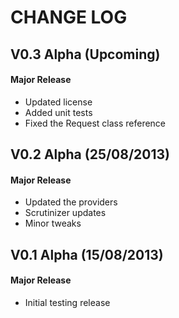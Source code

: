 CHANGE LOG
==========


## V0.3 Alpha (Upcoming)
#### Major Release

* Updated license
* Added unit tests
* Fixed the Request class reference


## V0.2 Alpha (25/08/2013)
#### Major Release

* Updated the providers
* Scrutinizer updates
* Minor tweaks


## V0.1 Alpha (15/08/2013)
#### Major Release

* Initial testing release
